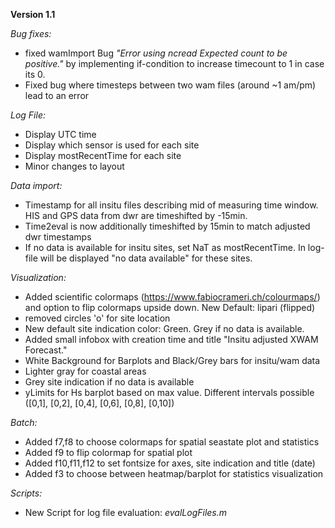 **Version 1.1**

_Bug fixes:_
- fixed wamImport Bug _"Error using ncread
Expected count to be positive."_ by implementing if-condition to increase timecount to 1 in case its 0.
- Fixed bug where timesteps between two wam files (around ~1 am/pm) lead to an error


_Log File:_
- Display UTC time 
- Display which sensor is used for each site
- Display mostRecentTime for each site
- Minor changes to layout

_Data import:_
- Timestamp for all insitu files describing mid of measuring time window. HIS and GPS data from dwr are timeshifted by -15min.
- Time2eval is now additionally timeshifted by 15min to match adjusted dwr timestamps
- If no data is available for insitu sites, set NaT as mostRecentTime. In log-file will be displayed "no data available" for these sites.


_Visualization:_
- Added scientific colormaps (https://www.fabiocrameri.ch/colourmaps/) and option to flip colormaps upside down. New Default: lipari (flipped)
- removed circles 'o' for site location
- New default site indication color: Green. Grey if no data is available.
- Added small infobox with creation time and title "Insitu adjusted XWAM Forecast."
- White Background for Barplots and Black/Grey bars for insitu/wam data
- Lighter gray for coastal areas
- Grey site indication if no data is available
- yLimits for Hs barplot based on max value. Different intervals possible ([0,1], [0,2], [0,4], [0,6], [0,8], [0,10])

_Batch:_
- Added f7,f8 to choose colormaps for spatial seastate plot and statistics
- Added f9 to flip colormap for spatial plot
- Added f10,f11,f12 to set fontsize for axes, site indication and title (date)
- Added f3 to choose between heatmap/barplot for statistics visualization 

_Scripts:_
- New Script for log file evaluation: _evalLogFiles.m_
 

